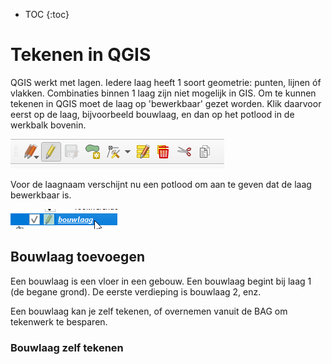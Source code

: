 * TOC
{:toc}

# Tekenen in QGIS

QGIS werkt met lagen. Iedere laag heeft 1 soort geometrie: punten, lijnen óf vlakken. Combinaties binnen 1 laag zijn niet mogelijk in GIS.
Om te kunnen tekenen in QGIS moet de laag op 'bewerkbaar' gezet worden.
Klik daarvoor eerst op de laag, bijvoorbeeld bouwlaag, en dan op het potlood in de werkbalk bovenin.

![alt text](./assets/bewerkbaar.png "Laag op bewerkbaar zetten")

Voor de laagnaam verschijnt nu een potlood om aan te geven dat de laag bewerkbaar is.

![alt text](./assets/bouwlaag_laag.png "Laag is bewerkbaar")

## Bouwlaag toevoegen

Een bouwlaag is een vloer in een gebouw. Een bouwlaag begint bij laag 1 (de begane grond). De eerste verdieping is bouwlaag 2, enz.

Een bouwlaag kan je zelf tekenen, of overnemen vanuit de BAG om tekenwerk te besparen.

### Bouwlaag zelf tekenen

